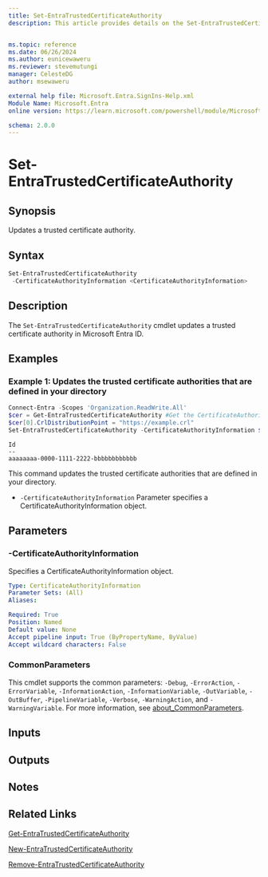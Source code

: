 ```yaml
---
title: Set-EntraTrustedCertificateAuthority
description: This article provides details on the Set-EntraTrustedCertificateAuthority command.


ms.topic: reference
ms.date: 06/26/2024
ms.author: eunicewaweru
ms.reviewer: stevemutungi
manager: CelesteDG
author: msewaweru

external help file: Microsoft.Entra.SignIns-Help.xml
Module Name: Microsoft.Entra
online version: https://learn.microsoft.com/powershell/module/Microsoft.Entra/Set-EntraTrustedCertificateAuthority

schema: 2.0.0
---
```


# Set-EntraTrustedCertificateAuthority

## Synopsis

Updates a trusted certificate authority.

## Syntax

```powershell
Set-EntraTrustedCertificateAuthority
 -CertificateAuthorityInformation <CertificateAuthorityInformation>
```

## Description

The `Set-EntraTrustedCertificateAuthority` cmdlet updates a trusted certificate authority in Microsoft Entra ID.

## Examples

### Example 1: Updates the trusted certificate authorities that are defined in your directory

```powershell
Connect-Entra -Scopes 'Organization.ReadWrite.All'
$cer = Get-EntraTrustedCertificateAuthority #Get the CertificateAuthorityInformation object
$cer[0].CrlDistributionPoint = "https://example.crl"
Set-EntraTrustedCertificateAuthority -CertificateAuthorityInformation $cer[0]
```

```Output
Id
--
aaaaaaaa-0000-1111-2222-bbbbbbbbbbbb
```

This command updates the trusted certificate authorities that are defined in your directory.

- `-CertificateAuthorityInformation` Parameter specifies a CertificateAuthorityInformation object.

## Parameters

### -CertificateAuthorityInformation

Specifies a CertificateAuthorityInformation object.

```yaml
Type: CertificateAuthorityInformation
Parameter Sets: (All)
Aliases:

Required: True
Position: Named
Default value: None
Accept pipeline input: True (ByPropertyName, ByValue)
Accept wildcard characters: False
```

### CommonParameters

This cmdlet supports the common parameters: `-Debug`, `-ErrorAction`, `-ErrorVariable`, `-InformationAction`, `-InformationVariable`, `-OutVariable`, `-OutBuffer`, `-PipelineVariable`, `-Verbose`, `-WarningAction`, and `-WarningVariable`. For more information, see [about_CommonParameters](https://go.microsoft.com/fwlink/?LinkID=113216).

## Inputs

## Outputs

## Notes

## Related Links

[Get-EntraTrustedCertificateAuthority](Get-EntraTrustedCertificateAuthority.md)

[New-EntraTrustedCertificateAuthority](New-EntraTrustedCertificateAuthority.md)

[Remove-EntraTrustedCertificateAuthority](Remove-EntraTrustedCertificateAuthority.md)
